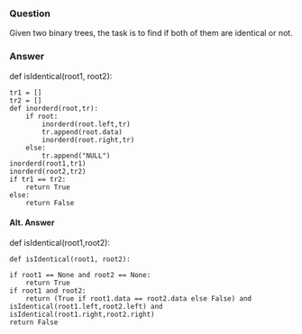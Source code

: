 ### Question
Given two binary trees, the task is to find if both of them are identical or not. 

### Answer
def isIdentical(root1, root2):
    
    tr1 = []
    tr2 = []
    def inorderd(root,tr):
        if root:
            inorderd(root.left,tr)
            tr.append(root.data)
            inorderd(root.right,tr)
        else:
            tr.append("NULL")
    inorderd(root1,tr1)
    inorderd(root2,tr2)
    if tr1 == tr2:
        return True
    else:
        return False
#### Alt. Answer
def isIdentical(root1,root2):
    
    def isIdentical(root1, root2):
    
    if root1 == None and root2 == None:
        return True
    if root1 and root2:
        return (True if root1.data == root2.data else False) and isIdentical(root1.left,root2.left) and isIdentical(root1.right,root2.right)
    return False
